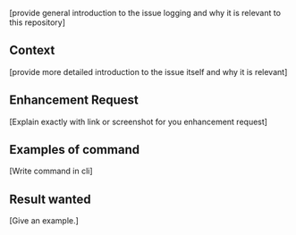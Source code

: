[provide general introduction to the issue logging and why it is relevant to this repository]

## Context

[provide more detailed introduction to the issue itself and why it is relevant]

## Enhancement Request
[Explain exactly with link or screenshot for you enhancement request]
## Examples of command
[Write command in cli]
## Result wanted 
[Give an example.]

